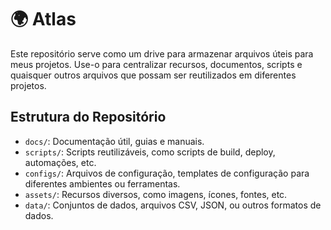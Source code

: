 # 🌍 Atlas

Este repositório serve como um drive para armazenar arquivos úteis para meus projetos. Use-o para centralizar recursos, documentos, scripts e quaisquer outros arquivos que possam ser reutilizados em diferentes projetos.


## Estrutura do Repositório

- `docs/`: Documentação útil, guias e manuais.
- `scripts/`: Scripts reutilizáveis, como scripts de build, deploy, automações, etc.
- `configs/`: Arquivos de configuração, templates de configuração para diferentes ambientes ou ferramentas.
- `assets/`: Recursos diversos, como imagens, ícones, fontes, etc.
- `data/`: Conjuntos de dados, arquivos CSV, JSON, ou outros formatos de dados.
